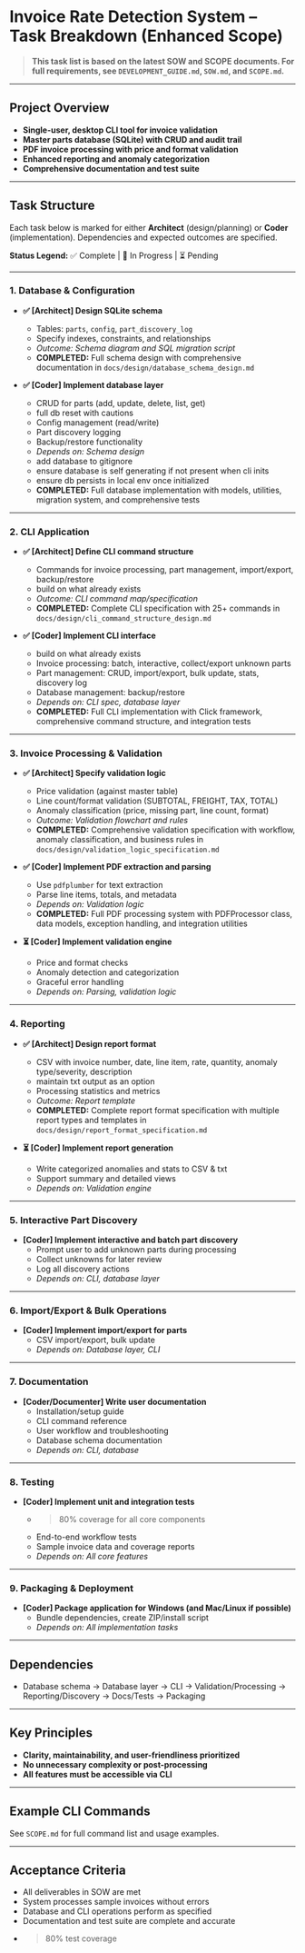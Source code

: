 # Invoice Rate Detection System – Task Breakdown (Enhanced Scope)

> **This task list is based on the latest SOW and SCOPE documents. For full requirements, see `DEVELOPMENT_GUIDE.md`, `SOW.md`, and `SCOPE.md`.**

---

## Project Overview

- **Single-user, desktop CLI tool for invoice validation**
- **Master parts database (SQLite) with CRUD and audit trail**
- **PDF invoice processing with price and format validation**
- **Enhanced reporting and anomaly categorization**
- **Comprehensive documentation and test suite**

---

## Task Structure

Each task below is marked for either **Architect** (design/planning) or **Coder** (implementation). Dependencies and expected outcomes are specified.

**Status Legend:** ✅ Complete | 🚧 In Progress | ⏳ Pending

---

### 1. Database & Configuration

- **✅ [Architect] Design SQLite schema**
  - Tables: `parts`, `config`, `part_discovery_log`
  - Specify indexes, constraints, and relationships
  - _Outcome: Schema diagram and SQL migration script_
  - **COMPLETED:** Full schema design with comprehensive documentation in `docs/design/database_schema_design.md`

- **✅ [Coder] Implement database layer**
  - CRUD for parts (add, update, delete, list, get)
  - full db reset with cautions
  - Config management (read/write)
  - Part discovery logging
  - Backup/restore functionality
  - _Depends on: Schema design_
  - add database to gitignore
  - ensure database is self generating if not present when cli inits
  - ensure db persists in local env once initialized
  - **COMPLETED:** Full database implementation with models, utilities, migration system, and comprehensive tests

---

### 2. CLI Application

- **✅ [Architect] Define CLI command structure**
  - Commands for invoice processing, part management, import/export, backup/restore
  - build on what already exists
  - _Outcome: CLI command map/specification_
  - **COMPLETED:** Complete CLI specification with 25+ commands in `docs/design/cli_command_structure_design.md`

- **✅ [Coder] Implement CLI interface**
  - build on what already exists
  - Invoice processing: batch, interactive, collect/export unknown parts
  - Part management: CRUD, import/export, bulk update, stats, discovery log
  - Database management: backup/restore
  - _Depends on: CLI spec, database layer_
  - **COMPLETED:** Full CLI implementation with Click framework, comprehensive command structure, and integration tests

---

### 3. Invoice Processing & Validation

- **✅ [Architect] Specify validation logic**
  - Price validation (against master table)
  - Line count/format validation (SUBTOTAL, FREIGHT, TAX, TOTAL)
  - Anomaly classification (price, missing part, line count, format)
  - _Outcome: Validation flowchart and rules_
  - **COMPLETED:** Comprehensive validation specification with workflow, anomaly classification, and business rules in `docs/design/validation_logic_specification.md`

- **✅ [Coder] Implement PDF extraction and parsing**
  - Use `pdfplumber` for text extraction
  - Parse line items, totals, and metadata
  - _Depends on: Validation logic_
  - **COMPLETED:** Full PDF processing system with PDFProcessor class, data models, exception handling, and integration utilities

- **⏳ [Coder] Implement validation engine**
  - Price and format checks
  - Anomaly detection and categorization
  - Graceful error handling
  - _Depends on: Parsing, validation logic_

---

### 4. Reporting

- **✅ [Architect] Design report format**
  - CSV with invoice number, date, line item, rate, quantity, anomaly type/severity, description
  - maintain txt output as an option
  - Processing statistics and metrics
  - _Outcome: Report template_
  - **COMPLETED:** Complete report format specification with multiple report types and templates in `docs/design/report_format_specification.md`

- **⏳ [Coder] Implement report generation**
  - Write categorized anomalies and stats to CSV & txt
  - Support summary and detailed views
  - _Depends on: Validation engine_

---

### 5. Interactive Part Discovery

- **[Coder] Implement interactive and batch part discovery**
  - Prompt user to add unknown parts during processing
  - Collect unknowns for later review
  - Log all discovery actions
  - _Depends on: CLI, database layer_

---

### 6. Import/Export & Bulk Operations

- **[Coder] Implement import/export for parts**
  - CSV import/export, bulk update
  - _Depends on: Database layer, CLI_

---

### 7. Documentation

- **[Coder/Documenter] Write user documentation**
  - Installation/setup guide
  - CLI command reference
  - User workflow and troubleshooting
  - Database schema documentation
  - _Depends on: CLI, database_

---

### 8. Testing

- **[Coder] Implement unit and integration tests**
  - >80% coverage for all core components
  - End-to-end workflow tests
  - Sample invoice data and coverage reports
  - _Depends on: All core features_

---

### 9. Packaging & Deployment

- **[Coder] Package application for Windows (and Mac/Linux if possible)**
  - Bundle dependencies, create ZIP/install script
  - _Depends on: All implementation tasks_

---

## Dependencies

- Database schema → Database layer → CLI → Validation/Processing → Reporting/Discovery → Docs/Tests → Packaging

---

## Key Principles

- **Clarity, maintainability, and user-friendliness prioritized**
- **No unnecessary complexity or post-processing**
- **All features must be accessible via CLI**

---

## Example CLI Commands

See `SCOPE.md` for full command list and usage examples.

---

## Acceptance Criteria

- All deliverables in SOW are met
- System processes sample invoices without errors
- Database and CLI operations perform as specified
- Documentation and test suite are complete and accurate
- >80% test coverage
